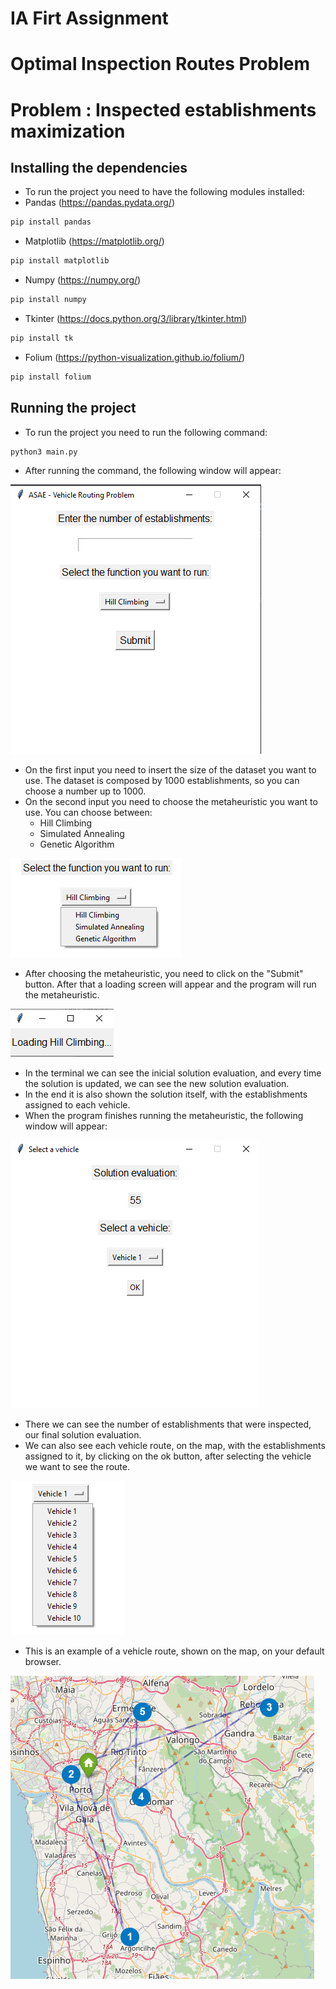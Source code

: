 # IA Firt Assignment

# Optimal Inspection Routes Problem

# Problem : Inspected establishments maximization

## Installing the dependencies

- To run the project you need to have the following modules installed:
- Pandas (https://pandas.pydata.org/)
```bash
pip install pandas
```
- Matplotlib (https://matplotlib.org/)
```bash
pip install matplotlib
```
- Numpy (https://numpy.org/)
```bash
pip install numpy
```
- Tkinter (https://docs.python.org/3/library/tkinter.html)
```bash	
pip install tk
```
- Folium (https://python-visualization.github.io/folium/)
```bash
pip install folium
```

## Running the project
- To run the project you need to run the following command:
```bash
python3 main.py
```
- After running the command, the following window will appear:

![alt text](images/gui.png)

- On the first input you need to insert the size of the dataset you want to use. The dataset is composed by 1000 establishments, so you can choose a number up to 1000.
- On the second input you need to choose the metaheuristic you want to use. You can choose between:
    - Hill Climbing
    - Simulated Annealing
    - Genetic Algorithm

![alt text](images/options.png)

- After choosing the metaheuristic, you need to click on the "Submit" button. After that a loading screen will appear and the program will run the metaheuristic.

![alt text](images/loading.png)

- In the terminal we can see the inicial solution evaluation, and every time the solution is updated, we can see the new solution evaluation.
- In the end it is also shown the solution itself, with the establishments assigned to each vehicle.
- When the program finishes running the metaheuristic, the following window will appear:

![alt text](images/solution.png)

- There we can see the number of establishments that were inspected, our final solution evaluation.
- We can also see each vehicle route, on the map, with the establishments assigned to it, by clicking on the ok button, after selecting the vehicle we want to see the route.

![alt text](images/vehicle_options.png)

- This is an example of a vehicle route, shown on the map, on your default browser.

![alt text](images/vehicle_map.png)